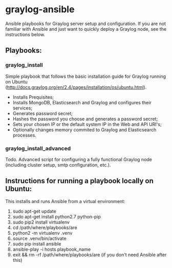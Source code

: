 # graylog-ansible
Ansible playbooks for Graylog server setup and configuration.
If you are not familiar with Ansible and just want to quickly deploy 
a Graylog node, see the instructions below.

## Playbooks:
### graylog_install
Simple playbook that follows the basic installation guide for Graylog running on Ubuntu (http://docs.graylog.org/en/2.4/pages/installation/os/ubuntu.html).
- Installs  Prequisites;
- Installs MongoDB, Elasticsearch and Graylog and configures their services;
- Generates password secret;
- Hashes the password you choose and generates a password secret;
- Sets your chosen IP or the default system IP in the Web and API URI's;
- Optionally changes memory commited to Graylog and Elasticsearch processes.


### graylog_install_advanced
Todo. Advanced script for configuring a fully functional Graylog node (including cluster setup, smtp configuration, etc.).

## Instructions for running a playbook locally on Ubuntu:
This installs and runs Ansible from a virtual environment:

1. sudo apt-get update
2. sudo apt-get install python2.7 python-pip
3. sudo pip2 install virtualenv
4. cd /path/where/playbooks/are
5. python2 -m virtualenv .venv
6. source .venv/bin/activate
7. sudo pip install ansible
8. ansible-play -i hosts playbook_name
9. exit && rm -rf /path/where/playbooks/are (if you don't need Ansible after this)
